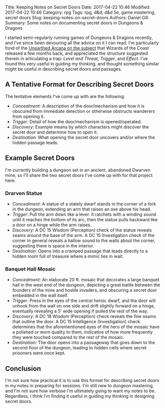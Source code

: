 Title: Keeping Notes on Secret Doors
Date: 2017-04-22 10:46
Modified: 2017-04-22 10:46
Category: rpg
Tags: rpg, d&d, d&d 5e, game mastering, secret doors
Slug: keeping-notes-on-secret-doors
Authors: Daniel Gill
Summary: Some notes on documenting secret doors in Dungeons & Dragons

I started semi-regularly running games of Dungeons & Dragons recently,
and I've since been devouring all the advice on it I can read. I'm
particularly fond of the [Unearthed Arcana on the subject][ua-traps]
that Wizards of the Coast released a few months back, and appreciated
the structure suggested therein in articulating a trap: _Level and
Threat_, _Trigger_, and _Effect_. I've found this very useful in
guiding my thinking, and thought something similar might be useful in
describing secret doors and passages.

A Tentative Format for Describing Secret Doors
------------------------------------------------------------------------

The tentative elements I've come up with are the following:

- _Concealment:_ A description of the door/mechanism and how it is
  obscured from immediate detection or otherwise obstructs wanderers
  from opening it.
- _Trigger:_ Detail of how the door/mechanism is opened/operated.
- _Discovery:_ Example means by which characters might discover
  the secret door and determine how to open it.
- _Destination:_ What opening the secret door uncovers and/or where the
  hidden passage leads.

Example Secret Doors
------------------------------------------------------------------------
I'm currently building a dungeon set in an ancient, abandoned Dwarven
mine, so I'll share the two secret doors I've come up with for that
project here. 
### Drarven Statue ###
- _Concealment:_ A statue of a stately dwarf stands in the corner of a
  fork in the dungeon, extending an arm that raises an axe above his
  head.
- _Trigger:_ Pull the arm down like a lever. It ratchets with a winding
  sound until it reaches the bottom of its arc, then the statue pulls 
  backward like a door on a hinge while the arm raises.
- _Discovery:_ A DC 15 Wisdom (Perception) check of the statue reveals
  seams around the base of the arm. A DC 15 Investigation check of
  the corner in general reveals a hallow sound to the walls about
  the corner, suggesting there is space in the interior.
- _Destination:_ Opens into a cramped passage that leads directly to a
  hidden room full of treasure where a mimic lies in wait.
### Banquet Hall Mosaic ###
- _Concealment:_ An elaborate 20 ft. mosaic that decorates a large
  banquet hall in the west end of the dungeon, depicting a great battle
  between the founders of the mine and hostile invaders, and obscuring
  a secret door embedded in the wall itself.
- _Trigger:_ Press in the eyes of the central heroic dwarf, and the door
  will unhook from the wall on one side and drift slightly forward on a
  hinge, eventually revealing a 5' wide opening if pulled the rest of
  the way. 
- _Discovery:_ A DC 18 Wisdom (Perception) check reveals the fine seams
  that outline the door. A DC 15 Intelligence (Investigation) check
  determines that the aforementioned eyes of the hero of the mosaic have
  a polished or worn quality to them, indicative of how more frequently
  they were touched compared to the rest of the mosaic. 
- _Destination:_ The door opens into a passageway that goes down to
  the second floor of the dungeon, leading to hidden cells where secret
  prisoners were once kept.

Conclusion
----------------------------------------------------------------------
I'm not sure how practical it is to use this format for describing
secret doors in my notes in preparing for sessions. I'm still new to
dungeon mastering, and I'm not sure how verbose I'm ultimately going
to want my notes to be. Regardless, I think I'm finding it useful in
guiding my thinking in designing secret doors. 

[ua-traps]: https://media.wizards.com/2017/dnd/downloads/0227_UATraps.pdf

